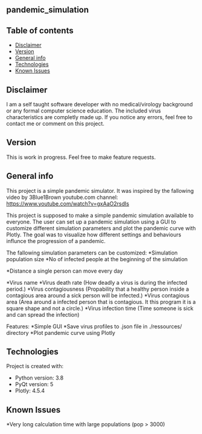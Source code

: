 ## pandemic_simulation 


## Table of contents
* [Disclaimer](#disclaimer)
* [Version](#version)
* [General info](#general-info)
* [Technologies](#technologies)
* [Known Issues](#issues)

## Disclaimer
I am a self taught software developer with no medical/virology background or any formal computer science education. 
The included virus characteristics are completly made up. 
If you notice any errors, feel free to contact me or comment on this project.


## Version
This is work in progress. Feel free to make feature requests.

## General info
This project is a simple pandemic simulator. It was inspired by the fallowing video by 3Blue1Brown youtube.com channel:
https://www.youtube.com/watch?v=gxAaO2rsdIs

This project is supposed to make a simple pandemic simulation available to everyone. The user can set up a pandemic simulation using a GUI to
customize different simulation parameters and plot the pandemic curve with Plotly. The goal was to visualize how different settings and behaviours influnce the progression of a pandemic.

The fallowing simulation parameters can be customized:
*Simulation population size
*No of infected people at the beginning of the simulation

*Distance a single person can move every day

*Virus name
*Virus death rate (How deadly a virus is during the infected period.)
*Virus contagiousness (Propability that a healthy person inside a contagious area around a sick person will be infected.)
*Virus contagious area (Area around a infected person that is contagious. It this program it is a square shape and not a circle.)
*Virus infection time (Time someone is sick and can spread the infection)


Features:
*Simple GUI
*Save virus profiles to .json file in ./ressources/ directory
*Plot pandemic curve using Plotly

## Technologies
Project is created with:
* Python version: 3.8
* PyQt version: 5
* Plotly: 4.5.4
	
## Known Issues
*Very long calculation time with large populations (pop > 3000)


```


